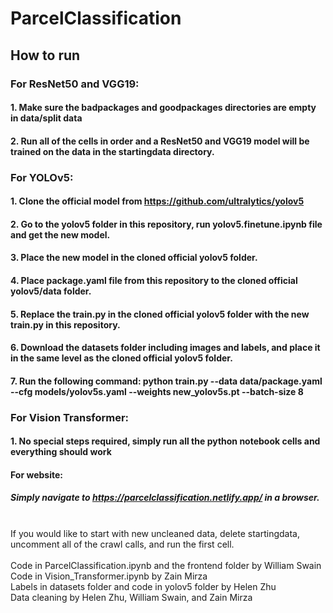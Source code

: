 # ParcelClassification
## How to run
### For ResNet50 and VGG19:
#### 1. Make sure the badpackages and goodpackages directories are empty in data/split data 
#### 2. Run all of the cells in order and a ResNet50 and VGG19 model will be trained on the data in the startingdata directory.

### For YOLOv5:
#### 1. Clone the official model from https://github.com/ultralytics/yolov5
#### 2. Go to the yolov5 folder in this repository, run yolov5.finetune.ipynb file and get the new model. 
#### 3. Place the new model in the cloned official yolov5 folder. 
#### 4. Place package.yaml file from this repository to the cloned official yolov5/data folder.
#### 5. Replace the train.py in the cloned official yolov5 folder with the new train.py in this repository.
#### 6. Download the datasets folder including images and labels, and place it in the same level as the cloned official yolov5 folder.
#### 7. Run the following command: python train.py --data data/package.yaml --cfg models/yolov5s.yaml --weights new_yolov5s.pt --batch-size 8

### For Vision Transformer:
#### 1. No special steps required, simply run all the python notebook cells and everything should work

#### For website:
##### Simply navigate to https://parcelclassification.netlify.app/ in a browser.
<br>
If you would like to start with new uncleaned data, delete startingdata, uncomment all of the crawl calls, and run the first cell. 
<br><br>
Code in ParcelClassification.ipynb and the frontend folder by William Swain
<br>
Code in Vision_Transformer.ipynb by Zain Mirza 
<br>
Labels in datasets folder and code in yolov5 folder by Helen Zhu
<br>
Data cleaning by Helen Zhu, William Swain, and Zain Mirza
